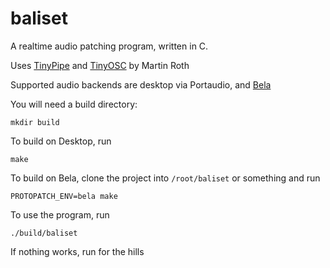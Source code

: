 # baliset
A realtime audio patching program, written in C.

Uses [TinyPipe](https://github.com/mhroth/tinypipe) and [TinyOSC](https://github.com/mhroth/tinyosc) by Martin Roth

Supported audio backends are desktop via Portaudio, and [Bela](bela.io)

You will need a build directory:
```
mkdir build
```

To build on Desktop, run
```
make
```

To build on Bela, clone the project into `/root/baliset` or something and run
```
PROTOPATCH_ENV=bela make
```

To use the program, run
```
./build/baliset
```

If nothing works, run for the hills
